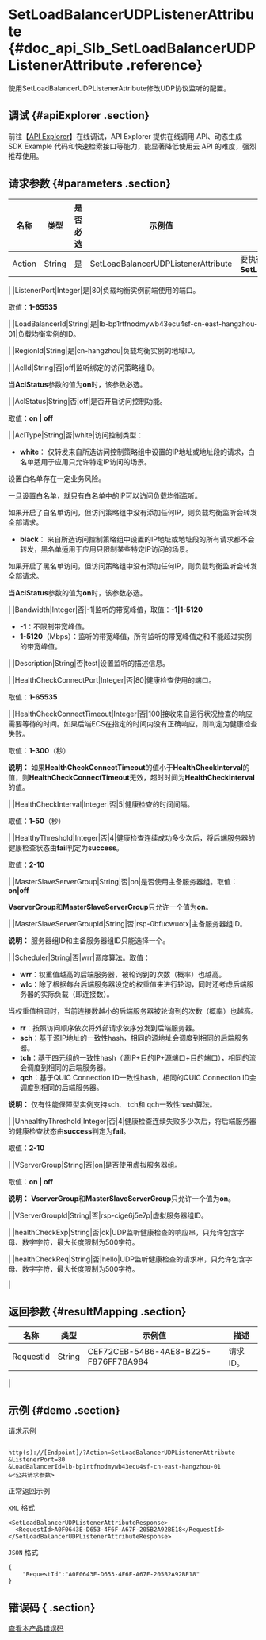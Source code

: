 # SetLoadBalancerUDPListenerAttribute {#doc_api_Slb_SetLoadBalancerUDPListenerAttribute .reference}

使用SetLoadBalancerUDPListenerAttribute修改UDP协议监听的配置。

## 调试 {#apiExplorer .section}

前往【[API Explorer](https://api.aliyun.com/#product=Slb&api=SetLoadBalancerUDPListenerAttribute)】在线调试，API Explorer 提供在线调用 API、动态生成 SDK Example 代码和快速检索接口等能力，能显著降低使用云 API 的难度，强烈推荐使用。

## 请求参数 {#parameters .section}

|名称|类型|是否必选|示例值|描述|
|--|--|----|---|--|
|Action|String|是|SetLoadBalancerUDPListenerAttribute|要执行的操作。取值：**SetLoadBalancerUDPListenerAttribute**

 |
|ListenerPort|Integer|是|80|负载均衡实例前端使用的端口。

 取值：**1-65535**

 |
|LoadBalancerId|String|是|lb-bp1rtfnodmywb43ecu4sf-cn-east-hangzhou-01|负载均衡实例的ID。

 |
|RegionId|String|是|cn-hangzhou|负载均衡实例的地域ID。

 |
|AclId|String|否|off|监听绑定的访问策略组ID。

 当**AclStatus**参数的值为**on**时，该参数必选。

 |
|AclStatus|String|否|off|是否开启访问控制功能。

 取值：**on | off**

 |
|AclType|String|否|white|访问控制类型：

 -   **white**： 仅转发来自所选访问控制策略组中设置的IP地址或地址段的请求，白名单适用于应用只允许特定IP访问的场景。

 设置白名单存在一定业务风险。

 一旦设置白名单，就只有白名单中的IP可以访问负载均衡监听。

 如果开启了白名单访问，但访问策略组中没有添加任何IP，则负载均衡监听会转发全部请求。

 -   **black**： 来自所选访问控制策略组中设置的IP地址或地址段的所有请求都不会转发，黑名单适用于应用只限制某些特定IP访问的场景。

 如果开启了黑名单访问，但访问策略组中没有添加任何IP，则负载均衡监听会转发全部请求。

 当**AclStatus**参数的值为**on**时，该参数必选。

 |
|Bandwidth|Integer|否|-1|监听的带宽峰值，取值：**-1|1-5120**

 -   **-1**：不限制带宽峰值。
-   **1-5120**（Mbps）：监听的带宽峰值，所有监听的带宽峰值之和不能超过实例的带宽峰值。

 |
|Description|String|否|test|设置监听的描述信息。

 |
|HealthCheckConnectPort|Integer|否|80|健康检查使用的端口。

 取值：**1-65535**

 |
|HealthCheckConnectTimeout|Integer|否|100|接收来自运行状况检查的响应需要等待的时间。如果后端ECS在指定的时间内没有正确响应，则判定为健康检查失败。

 取值：**1-300**（秒）

 **说明：** 如果**HealthCheckConnectTimeout**的值小于**HealthCheckInterval**的值，则**HealthCheckConnectTimeout**无效，超时时间为**HealthCheckInterval**的值。

 |
|HealthCheckInterval|Integer|否|5|健康检查的时间间隔。

 取值：**1-50**（秒）

 |
|HealthyThreshold|Integer|否|4|健康检查连续成功多少次后，将后端服务器的健康检查状态由**fail**判定为**success**。

 取值：**2-10**

 |
|MasterSlaveServerGroup|String|否|on|是否使用主备服务器组。取值：**on|off**

 **VserverGroup**和**MasterSlaveServerGroup**只允许一个值为**on**。

 |
|MasterSlaveServerGroupId|String|否|rsp-0bfucwuotx|主备服务器组ID。

 **说明：** 服务器组ID和主备服务器组ID只能选择一个。

 |
|Scheduler|String|否|wrr|调度算法。取值：

 -   **wrr**：权重值越高的后端服务器，被轮询到的次数（概率）也越高。
-   **wlc**：除了根据每台后端服务器设定的权重值来进行轮询，同时还考虑后端服务器的实际负载（即连接数）。

当权重值相同时，当前连接数越小的后端服务器被轮询到的次数（概率）也越高。

-   **rr**：按照访问顺序依次将外部请求依序分发到后端服务器。
-   **sch**：基于源IP地址的一致性hash，相同的源地址会调度到相同的后端服务器。
-   **tch**：基于四元组的一致性hash（源IP+目的IP+源端口+目的端口），相同的流会调度到相同的后端服务器。
-   **qch**：基于QUIC Connection ID一致性hash，相同的QUIC Connection ID会调度到相同的后端服务器。

 **说明：** 仅有性能保障型实例支持sch、 tch和 qch一致性hash算法。

 |
|UnhealthyThreshold|Integer|否|4|健康检查连续失败多少次后，将后端服务器的健康检查状态由**success**判定为**fail**。

 取值：**2-10**

 |
|VServerGroup|String|否|on|是否使用虚拟服务器组。

 取值：**on | off**

 **说明：** **VserverGroup**和**MasterSlaveServerGroup**只允许一个值为**on**。

 |
|VServerGroupId|String|否|rsp-cige6j5e7p|虚拟服务器组ID。

 |
|healthCheckExp|String|否|ok|UDP监听健康检查的响应串，只允许包含字母、数字字符，最大长度限制为500字符。

 |
|healthCheckReq|String|否|hello|UDP监听健康检查的请求串，只允许包含字母、数字字符，最大长度限制为500字符。

 |

## 返回参数 {#resultMapping .section}

|名称|类型|示例值|描述|
|--|--|---|--|
|RequestId|String|CEF72CEB-54B6-4AE8-B225-F876FF7BA984|请求ID。

 |

## 示例 {#demo .section}

请求示例

``` {#request_demo}

http(s)://[Endpoint]/?Action=SetLoadBalancerUDPListenerAttribute
&ListenerPort=80
&LoadBalancerId=lb-bp1rtfnodmywb43ecu4sf-cn-east-hangzhou-01
&<公共请求参数>

```

正常返回示例

`XML` 格式

``` {#xml_return_success_demo}
<SetLoadBalancerUDPListenerAttributeResponse>
  <RequestId>A0F0643E-D653-4F6F-A67F-205B2A92BE18</RequestId>
</SetLoadBalancerUDPListenerAttributeResponse>

```

`JSON` 格式

``` {#json_return_success_demo}
{
	"RequestId":"A0F0643E-D653-4F6F-A67F-205B2A92BE18"
}
```

## 错误码 { .section}

[查看本产品错误码](https://error-center.aliyun.com/status/product/Slb)

